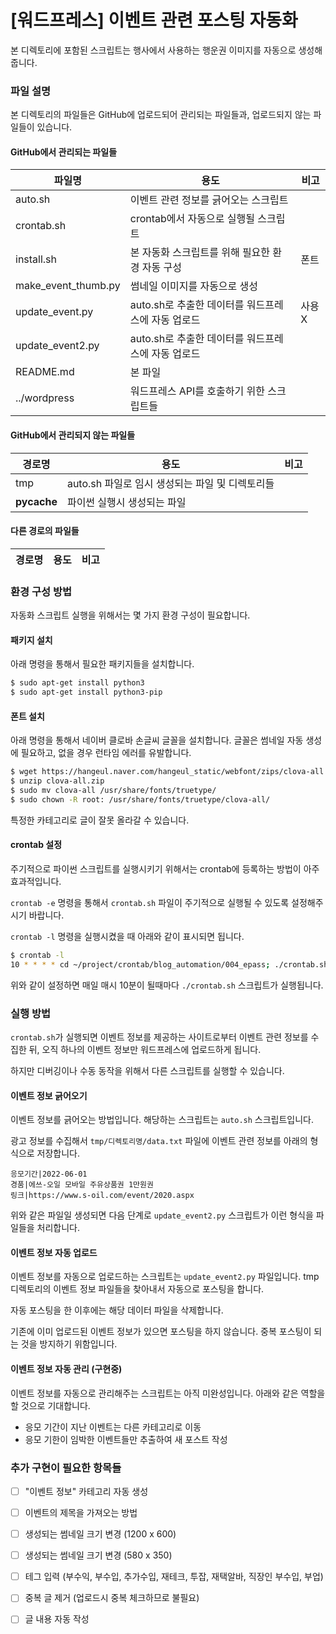 [워드프레스] 이벤트 관련 포스팅 자동화
===


본 디렉토리에 포함된 스크립트는 행사에서 사용하는 행운권 이미지를 
자동으로 생성해줍니다. 


### 파일 설명


본 디렉토리의 파일들은 GitHub에 업로드되어 관리되는 파일들과, 
업로드되지 않는 파일들이 있습니다. 


#### GitHub에서 관리되는 파일들


|파일명|용도|비고|
|--|--|--|
|auto.sh|이벤트 관련 정보를 긁어오는 스크립트|   |
|crontab.sh|crontab에서 자동으로 실행될 스크립트|   |
|install.sh|본 자동화 스크립트를 위해 필요한 환경 자동 구성|폰트|
|make_event_thumb.py|썸네일 이미지를 자동으로 생성|   |
|update_event.py|auto.sh로 추출한 데이터를 워드프레스에 자동 업로드|사용X|
|update_event2.py|auto.sh로 추출한 데이터를 워드프레스에 자동 업로드|  |
|README.md|본 파일|   |
|../wordpress|워드프레스 API를 호출하기 위한 스크립트들|   |


#### GitHub에서 관리되지 않는 파일들


|경로명|용도|비고|
|--|--|--|
|tmp|auto.sh 파일로 임시 생성되는 파일 및 디렉토리들|   |
|__pycache__|파이썬 실행시 생성되는 파일|   |


#### 다른 경로의 파일들


|경로명|용도|비고|
|--|--|--|


### 환경 구성 방법


자동화 스크립트 실행을 위해서는 몇 가지 환경 구성이 필요합니다. 


#### 패키지 설치


아래 명령을 통해서 필요한 패키지들을 설치합니다. 


```bash
$ sudo apt-get install python3
$ sudo apt-get install python3-pip
```


#### 폰트 설치


아래 명령을 통해서 네이버 클로바 손글씨 글꼴을 설치합니다. 
글꼴은 썸네일 자동 생성에 필요하고, 없을 경우 런타임 에러를 유발합니다. 


```bash
$ wget https://hangeul.naver.com/hangeul_static/webfont/zips/clova-all.zip
$ unzip clova-all.zip
$ sudo mv clova-all /usr/share/fonts/truetype/
$ sudo chown -R root: /usr/share/fonts/truetype/clova-all/
```


특정한 카테고리로 글이 잘못 올라갈 수 있습니다. 


#### crontab 설정


주기적으로 파이썬 스크립트를 실행시키기 위해서는 
crontab에 등록하는 방법이 아주 효과적입니다. 


<code>crontab -e</code> 명령을 통해서 <code>crontab.sh</code> 파일이 
주기적으로 실행될 수 있도록 설정해주시기 바랍니다. 


<code>crontab -l</code> 명령을 실행시켰을 때 아래와 같이 표시되면 됩니다. 


```bash
$ crontab -l
10 * * * * cd ~/project/crontab/blog_automation/004_epass; ./crontab.sh
```


위와 같이 설정하면 매일 매시 10분이 될때마다 
<code>./crontab.sh</code> 스크립트가 실행됩니다. 


### 실행 방법


<code>crontab.sh</code>가 실행되면 
이벤트 정보를 제공하는 사이트로부터 이벤트 관련 정보를 수집한 뒤, 
오직 하나의 이벤트 정보만 워드프레스에 업로드하게 됩니다. 


하지만 디버깅이나 수동 동작을 위해서 다른 스크립트를 실행할 수 있습니다. 


#### 이벤트 정보 긁어오기


이벤트 정보를 긁어오는 방법입니다. 
해당하는 스크립트는 <code>auto.sh</code> 스크립트입니다. 


광고 정보를 수집해서 <code>tmp/디렉토리명/data.txt</code> 파일에 
이벤트 관련 정보를 아래의 형식으로 저장합니다. 


```
응모기간|2022-06-01 
경품|에쓰-오일 모바일 주유상품권 1만원권
링크|https://www.s-oil.com/event/2020.aspx
```


위와 같은 파일일 생성되면 다음 단계로 
<code>update_event2.py</code> 스크립트가 이런 형식을 파일들을 처리합니다. 


#### 이벤트 정보 자동 업로드


이벤트 정보를 자동으로 업로드하는 스크립트는 
<code>update_event2.py</code> 파일입니다. 
tmp 디렉토리의 이벤트 정보 파일들을 찾아내서 
자동으로 포스팅을 합니다.


자동 포스팅을 한 이후에는 해당 데이터 파일을 삭제합니다. 


기존에 이미 업로드된 이벤트 정보가 있으면 포스팅을 하지 않습니다. 
중복 포스팅이 되는 것을 방지하기 위함입니다. 


#### 이벤트 정보 자동 관리 (구현중)


이벤트 정보를 자동으로 관리해주는 스크립트는 아직 미완성입니다. 
아래와 같은 역할을 할 것으로 기대합니다. 


- 응모 기간이 지난 이벤트는 다른 카테고리로 이동
- 응모 기한이 임박한 이벤트들만 추출하여 새 포스트 작성


### 추가 구현이 필요한 항목들


- [ ] "이벤트 정보" 카테고리 자동 생성
- [ ] 이벤트의 제목을 가져오는 방법
- [ ] 생성되는 썸네일 크기 변경 (1200 x 600)
- [ ] 생성되는 썸네일 크기 변경 (580 x 350)
- [ ] 테그 입력 (부수익, 부수입, 추가수입, 재테크, 투잡, 재택알바, 직장인 부수입, 부업)
- [ ] 중복 글 제거 (업로드시 중복 체크하므로 불필요)
- [ ] 글 내용 자동 작성



